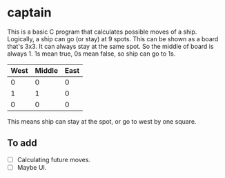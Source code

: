 # captain
This is a basic C program that calculates possible moves of a ship.
Logically, a ship can go (or stay) at 9 spots.
This can be shown as a board that's 3x3.
It can always stay at the same spot. So the middle of board is always 1.
1s mean true, 0s mean false, so ship can go to 1s.

|West |Middle| East |
|-----|------|------|
|0|0     |   0   |
|1  |1    | 0     | 
| 0    | 0     | 0     |

This means ship can stay at the spot, or go to west by one square.

## To add

 - [ ] Calculating future moves.
 - [ ] Maybe UI.
